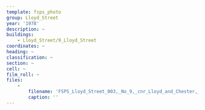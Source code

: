 ```yaml
---
template: fsps_photo
group: Lloyd_Street
year: '1978'
description: ~
buildings:
    - Lloyd_Street/9_Lloyd_Street
coordinates: ~
heading: ~
classification: ~
section: ~
cell: ~
film_roll: ~
files:
    -
        filename: 'FSPS_Lloyd_Street_003,_No_9,_cnr_Lloyd_and_Chester,_19-4-F,_1978.png'
        caption: ''
---
```

